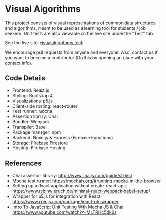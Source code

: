 # Visual Algorithms

This project consists of visual representations of common data structures and algorithms, meant to be used as a learning tool for students / job seekers. Unit tests are also viewable on the live site under the "Test" tab.

See the live site: [visualalgorithms.tech](https://visualalgorithms.tech)

We encourage pull requests from anyone and everyone. Also, contact us if you want to become a contributor (Do this by opening an issue with your contact info).

## Code Details

- Frontend: React.js
- Styling: Bootstrap 4
- Visualizations: p5.js
- Client-side routing: react-router
- Test runner: Mocha
- Assertion library: Chai
- Bundler: Webpack
- Transpiler: Babel
- Package manager: npm
- Backend: Node.js & Express (Firebase Functions)
- Storage: Firebase Firestore
- Hosting: Firebase Hosting

## References

- Chai assertion library: <http://www.chaijs.com/guide/styles/>
- Mocha test runner: <https://mochajs.org/#running-mocha-in-the-browser>
- Setting up a React application without create-react-app: <https://www.robinwieruch.de/minimal-react-webpack-babel-setup/>
- Wrapper for p5.js for integration with React: <https://www.npmjs.com/package/react-p5-wrapper>
- Intro To JavaScript Unit Testing With Mocha JS & Chai: <https://www.youtube.com/watch?v=MLTRHc5dk6s>
